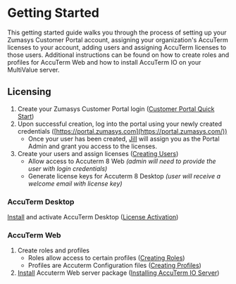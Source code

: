 # Getting Started

<PageHeader />

This getting started guide walks you through the process of setting up your Zumasys Customer Portal account, assigning your organization's AccuTerm licenses to your account, adding users and assigning AccuTerm licenses to those users. Additional instructions can be found on how to create roles and profiles for AccuTerm Web and how to install AccuTerm IO on your MultiValue server.

## Licensing

1. Create your Zumasys Customer Portal login ([Customer Portal Quick Start](./../../customer-portal/registration/README.md))  
1. Upon successful creation, log into the portal using your newly created credentials ([https://portal.zumasys.com](https://portal.zumasys.com/))  
   * Once your user has been created, [Jill](mailto:jillo@zumasys.com) will assign you as the Portal Admin and grant you access to the licenses.  
1. Create your users and assign licenses ([Creating Users](./../license-and-user-management/creating-users/README.md))  
   * Allow access to Accuterm 8 Web *(admin will need to provide the user with login credentials)*  
   * Generate license keys for Accuterm 8 Desktop *(user will receive a welcome email with license key)*  

### AccuTerm Desktop

[Install](https://www.zumasys.com/downloads/ "https://www.zumasys.com/downloads/") and activate AccuTerm Desktop ([License Activation](./../license-activation/README.md))


### AccuTerm Web

1. Create roles and profiles
   * Roles allow access to certain profiles ([Creating Roles](./../license-and-user-management/creating-roles/README.md))
   * Profiles are Accuterm Configuration files ([Creating Profiles](./../web/creating-profiles/README.md))
1. [Install](https://www.zumasys.com/downloads/ "https://www.zumasys.com/downloads/") Accuterm Web server package ([Installing AccuTerm IO Server](./../web/installing-accuterm-io-server/README.md))
  
<PageFooter />